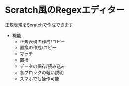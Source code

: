 # Scratch風のRegexエディター
正規表現をScratchで作成できます
- 機能
  - 正規表現の作成/コピー
  - 置換の作成/コピー
  - マッチ
  - 置換
  - データの保存/読み込み
  - 各ブロックの軽い説明
  - スマホでも操作可能
